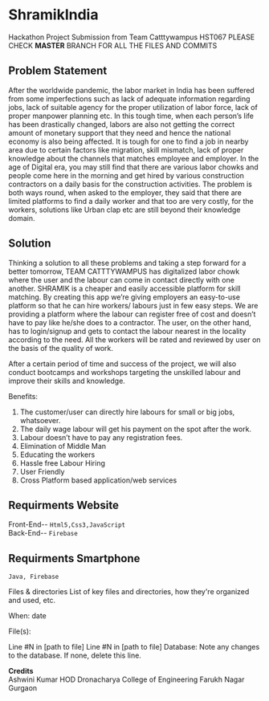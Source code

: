 # ShramikIndia
Hackathon Project Submission from Team Catttywampus HST067
PLEASE CHECK **MASTER** BRANCH FOR ALL THE FILES AND COMMITS


## Problem Statement
After the worldwide pandemic, the labor market in India has been suffered from some imperfections such as lack of adequate information regarding jobs, lack of suitable agency for the proper utilization of labor force, lack of proper manpower planning etc. In this tough time, when each person’s life has been drastically changed, labors are also not getting the correct amount of monetary support that they need and hence the national economy is also being affected. 
It is tough for one to find a job in nearby area due to certain factors like migration, skill mismatch, lack of proper knowledge about the channels that matches employee and employer. In the age of Digital era, you may still find that there are various labor chowks and people come here in the morning and get hired by various construction contractors on a daily basis for the construction activities. The problem is both ways round, when asked to the employer, they said that there are limited platforms to find a daily worker and that too are very costly, for the workers, solutions like Urban clap etc are still beyond their knowledge domain.



## Solution
Thinking a solution to all these problems and taking a step forward for a better tomorrow, TEAM CATTTYWAMPUS has digitalized labor chowk where the user and the labour can come in contact directly with one another. 
SHRAMIK is a cheaper and easily accessible platform for skill matching. By creating this app we’re giving employers an easy-to-use platform so that he can hire workers/ labours just in few easy steps.
We are providing a platform where the labour can register free of cost and doesn’t have to pay like he/she does to a contractor. The user, on the other hand, has to login/signup and gets to contact the labour nearest in the locality according to the need. All the workers will be rated and reviewed by user on the basis of the quality of work.

After a certain period of time and success of the project, we will also conduct bootcamps and workshops targeting the unskilled labour and improve their skills and knowledge.

Benefits:
1.	The customer/user can directly hire labours for small or big jobs, whatsoever.
2.	The daily wage labour will get his payment on the spot after the work.
3.	Labour doesn’t have to pay any registration fees.
4.	Elimination of Middle Man
5.	Educating the workers 
6.	Hassle free Labour Hiring 
7.	User Friendly 
8.	Cross Platform based application/web services 

## Requirments Website

Front-End-- `Html5,Css3,JavaScript` <br>
Back-End-- `Firebase`

## Requirments Smartphone

`Java, Firebase` 

Files & directories
List of key files and directories, how they're organized and used, etc.

When: date

File(s):

Line #N in [path to file]
Line #N in [path to file]
Database: Note any changes to the database. If none, delete this line.

**Credits** <br>
Ashwini Kumar HOD Dronacharya College of Engineering Farukh Nagar Gurgaon 


